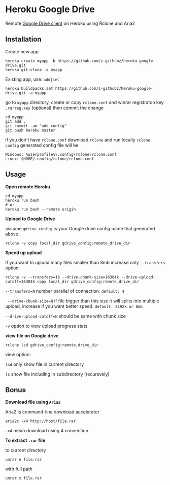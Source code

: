 

# Heroku Google Drive
Remote [Google Drive client](https://github.com/z-githubz/heroku-google-drive) on Heroku using Rclone and Aria2

## Installation
Create new app

```
heroku create myapp -b https://github.com/z-githubz/heroku-google-drive.git
heroku git:clone -a myapp
```

Existing app, use: `add|set`

```
heroku buildpacks:set https://github.com/z-githubz/heroku-google-drive.git -a myapp
```

go to `myapp` directory, create or copy `rclone.conf` and winrar registraton key `.rarreg.key` (optional) then commit the change

```
cd myapp
git add .
git commit -am "add config"
git push heroku master
```
if you don't have `rclone.conf` download `rclone` and run locally `rclone config` generated config file will be

```
Windows: %userprofile%\.config\rclone\rclone.conf
Linux: $HOME/.config/rclone/rclone.conf
```
## Usage
**Open remote Heroku**
```
cd myapp
heroku run bash
# or
heroku run bash --remote origin
```

**Upload to Google Drive**

assume `gdrive_config` is your Google drive config name that generated above 
```
rclone -v copy local_dir gdrive_config:remote_drive_dir
```

**Speed up upload**

If you want to upload many files smaller than 8mb increase only `--transfers` option

```
rclone -v --transfers=16 --drive-chunk-size=16384k --drive-upload-cutoff=16384k copy local_dir gdrive_config:remote_drive_dir
 ```
`--transfers=N`  number parallel of connection. `default: 4`

` --drive-chunk-size=N` if file bigger than this size it will splits into multiple upload, increase if you want better speed. `default: 8192k or 8mb`

`--drive-upload-cutoff=N` should be same with chunk size

`-v` option to view upload progress stats 

**view file on Google drive**
```
rclone lsd gdrive_config:remote_drive_dir
```
view option:

`lsd` only show file in current directory

`ls` show file including in subdirectory (recursvely)

## Bonus
**Download file using `Aria2`**

Aria2 is command-line download accelerator
```
aria2c -x4 http://host/file.rar
```
`-x4` mean download using 4 connection

**To extract `.rar` file**

to current directory
```
unrar e file.rar
```

with full path

```
unrar x file.rar
```
